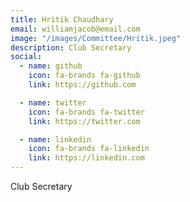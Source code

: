 ```yaml
---
title: Hritik Chaudhary
email: williamjacob@email.com
image: "/images/Committee/Hritik.jpeg"
description: Club Secretary
social:
  - name: github
    icon: fa-brands fa-github
    link: https://github.com

  - name: twitter
    icon: fa-brands fa-twitter
    link: https://twitter.com

  - name: linkedin
    icon: fa-brands fa-linkedin
    link: https://linkedin.com
---
```

Club Secretary
